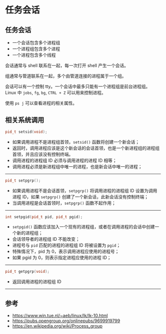 # 任务会话

## 任务会话

- 一个会话包含多个进程组
- 一个进程组包含多个进程
- 一个进程包含多个线程

会话通常与 shell 联系在一起，每一次打开 shell 产生一个会话。

组通常与管道联系在一起，多个由管道连接的进程属于一个组。

会话可以有一个控制 tty。一个会话中最多只能有一个进程组是前台进程组。Linux 中 `jobs`, `fg`, `bg`, `CTRL + Z` 可以用来控制进程。

使用 `ps j` 可以查看进程的相关属性。

## 相关系统调用

```c++
pid_t setsid(void);
```

- 如果调用进程不是进程组首领，`setsid()` 函数将创建一个新会话；
- 返回时，调用进程应该是这个新会话的会话首领，也是一个新进程组的进程组首领，并且应该没有控制终端。
- 调用进程的进程组 ID 必须与调用进程的进程 ID 相等；
- 调用进程必须是新进程组中唯一的进程，也是新会话中唯一的进程；

----

```c++
pid_t setpgrp();
```

- 如果调用进程不是会话首领，`setpgrp()` 将调用进程的进程组 ID 设置为调用进程 ID，如果 `setpgrp()` 创建了一个新会话，此新会话没有控制终端；
- 当调用进程是会话首领时，`setpgrp()` 函数不起作用；

---

```c++
int setpgid(pid_t pid, pid_t pgid);
```

- `setpgid()` 函数应该加入一个现有的进程组，或者在调用进程的会话中创建一个新的进程组；
- 会话领导者的进程组 ID 不能改变；
- 进程号与 `pid` 匹配的进程的进程组 ID 将被设置为 `pgid`；
- 特殊情况下，pid 为 0，表示调用进程应使用的进程号；
- 如果 pgid 为 0，则表示指定进程应使用的进程 ID；

---

```c++
pid_t getpgrp(void);
```

- 返回调用进程的进程组 ID

---

## 参考

- <https://www.win.tue.nl/~aeb/linux/lk/lk-10.html>
- <https://pubs.opengroup.org/onlinepubs/9699919799>
- <https://en.wikipedia.org/wiki/Process_group>
  